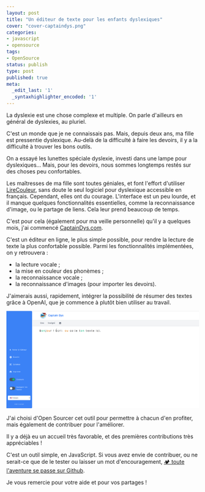 ```yaml
---
layout: post
title: "Un éditeur de texte pour les enfants dyslexiques"
cover: "cover-captaindys.png"
categories:
- javascript
- opensource
tags:
- OpenSource
status: publish
type: post
published: true
meta:
  _edit_last: '1'
  _syntaxhighlighter_encoded: '1'
---
```


La dyslexie est une chose complexe et multiple. On parle d'ailleurs en général de dyslexies, au pluriel. 

C'est un monde que je ne connaissais pas. Mais, depuis deux ans, ma fille est pressentie dyslexique. Au-delà de la 
difficulté à faire les devoirs, il y a la difficulté à trouver les bons outils.

On a essayé les lunettes spéciale dyslexie, investi dans une lampe pour dyslexiques… Mais, pour les devoirs, nous 
sommes longtemps restés sur des choses peu confortables.

Les maîtresses de ma fille sont toutes géniales, et font l'effort d'utiliser [LireCouleur](https://lirecouleur.arkaline.fr/), sans doute le seul 
logiciel pour dyslexique accessible en français. Cependant, elles ont du courage. L'interface est un peu lourde, et il manque quelques fonctionnalités essentielles, 
comme la reconnaissance d'image, ou le partage de liens. Cela leur prend beaucoup de temps.

C'est pour cela (également pour ma veille personnelle) qu'il y a quelques mois, j'ai commencé [CaptainDys.com](https://captaindys.com/). 

C'est un éditeur en ligne, le plus simple possible, pour rendre la lecture de texte la plus confortable possible. 
Parmi les fonctionnalités implémentées, on y retrouvera :

+ la lecture vocale ;
+ la mise en couleur des phonèmes ;
+ la reconnaissance vocale ;
+ la reconnaissance d'images (pour importer les devoirs).

J'aimerais aussi, rapidement, intégrer la possibilité de résumer des textes grâce à OpenAI, que je commence à plutôt bien utiliser au travail.

![aperçu du site captaindys.com](/images/captain-dys-preview.png)

J'ai choisi d'Open Sourcer cet outil pour permettre à chacun d'en profiter, mais également de contribuer pour l'améliorer. 

Il y a déjà eu un accueil très favorable, et des premières contributions très appréciables !

C'est un outil simple, en JavaScript. Si vous avez envie de contribuer, ou ne serait-ce que de le tester ou laisser un 
mot d'encouragement, [🏕 toute l'aventure se passe sur Github](https://github.com/Halleck45/captain-dys). 

Je vous remercie pour votre aide et pour vos partages !

